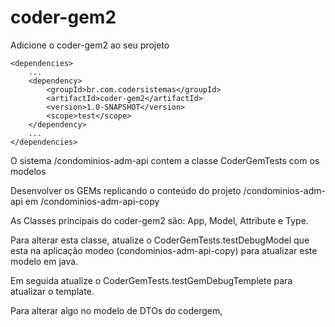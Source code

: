 # coder-gem2

Adicione o coder-gem2 ao seu projeto

	<dependencies>
		...
		<dependency>
			<groupId>br.com.codersistemas</groupId>
			<artifactId>coder-gem2</artifactId>
			<version>1.0-SNAPSHOT</version>
			<scope>test</scope>
		</dependency>
		...
	</dependencies>
	
O sistema /condominios-adm-api contem a classe CoderGemTests com os modelos

Desenvolver os GEMs replicando o conteúdo do projeto /condominios-adm-api em /condominios-adm-api-copy


As Classes principais do coder-gem2 são: App, Model, Attribute e Type.

Para alterar esta classe, atualize o CoderGemTests.testDebugModel que esta na aplicação modeo (condominios-adm-api-copy) para atualizar este modelo em java.

Em seguida atualize o CoderGemTests.testGemDebugTemplete para atualizar o template.





Para alterar algo no modelo de DTOs do codergem, 